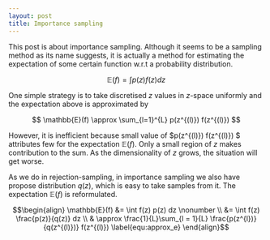 ```yaml
---
layout: post
title: Importance sampling
---
```

This post is about importance sampling. Although it seems to be a sampling method as its name suggests, it is actually a method for estimating the expectation of some certain function w.r.t a probability distribution.

$$\mathbb{E}(f) = \int p(z) f(z) dz$$

One simple strategy is to take discretised $z$ values in $z$-space uniformly and the expectation above is approximated by

$$ \mathbb{E}(f) \approx \sum_{l=1}^{L} p(z^{(l)}) f(z^{(l)}) $$

However, it is inefficient because small value of $p(z^{(l)}) f(z^{(l)}) $ attributes few for the expectation $\mathbb{E}(f)$. Only a small region of $z$ makes contribution to the sum. As the dimensionality of $z$ grows, the situation will get worse.

As we do in rejection-sampling, in importance sampling we also have propose distribution $q(z)$, which is easy to take samples from it. The expectation $\mathbb{E}(f)$ is reformulated.

$$\begin{align}
\mathbb{E}(f) &= \int f(z) p(z) dz \nonumber \\
&= \int f(z) \frac{p(z)}{q(z)} dz \\
& \approx  \frac{1}{L}\sum_{l = 1}{L} \frac{p(z^{l})}{q(z^{(l)})} f(z^{(l)}) \label{equ:approx_e}
\end{align}$$
